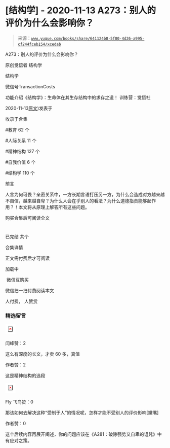 # [结构学] - 2020-11-13 A273：别人的评价为什么会影响你？

> 来源：[`www.yuque.com/books/share/641124b8-5f80-4d26-a995-cf244fceb154/xcedab`](https://www.yuque.com/books/share/641124b8-5f80-4d26-a995-cf244fceb154/xcedab)



A273：别人的评价为什么会影响你？ 

原创觉悟者 结构学 

结构学 

微信号TransactionCosts 

功能介绍《结构学》：生命体在其生存结构中的求存之道！ 训练营：觉悟社 

2020-11-13[原文](https://mp.weixin.qq.com/s?__biz=MzIzMDYwOTM0Mg==&mid=2247484754&idx=1&sn=87cf58d44e4f35d017940c4224081c9b&chksm=e8b19d83dfc61495ba14319bbdc24f24d92ff79e09c4fb0f80da847ab5f95110b7b5b6f782cd#rd))发表于 

收录于合集 

#教育 62 个 

#人际关系 11 个 

#精神结构 127 个 

#自我价值 6 个 

#结构学 110 个 

前言 

人言为何可畏？亲密关系中，一方长期言语打压另一方，为什么会造成对方越来越不自信，越来越自卑？为什么人会在乎别人的看法？为什么道德指责能够起作用？！本文将从原理上解答所有这些问题。 

购买合集后可阅读全文 

# 

已完结 共个 

合集详情 

正文需付费后才可阅读 

加载中 

 微信豆购买 

微信扫一扫付费阅读本文 

人付费， 人赞赏 

### 精选留言 

![](img/a7c4b85fc4929ad198670b852353b046.png)  

闫峰赞：2 

这么有深度的长文，才卖 60 多，真值 

作者赞：2 

这是精神结构的选段 

![](img/6adbb11e99f8011adc23f59ffaf2186e.png)  

Fly 飞鸟赞：0 

那该如何去解决这种“受制于人”的情况呢，怎样才能不受别人的评价影响[撇嘴] 

作者赞：0 

这个后续内容再展开阐述，你的问题应该在《A281：破除强势又自卑的诅咒》中有应对之策。